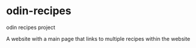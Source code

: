 # odin-recipes
odin recipes project

A website with a main page that links to multiple recipes 
within the website